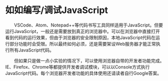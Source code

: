 # 如如编写/调试JavaScript

　　VSCode、Atom、Notepad++等代码书写工具同样适用于JavaScript。但要运行JavaScript，一般还是需要放到真正的浏览器中。可以在浏览器中直接打开看到代码的运行效果，但由于浏览器的安全限制原因，本地JavaScript代码在运行部分功能时会受限。所以最终如何必须，还是需要架设Web服务器才能正常执行所有JavaScript代码。

　　但如果只是做一点小实验的情况下，可以使用浏览器自带的开发者功能完成。IE、Firefox、Chrome等都提供开发者调试模块，可以以Console方式执行JavaScript代码。每个浏览器开发者功能的具体使用还请读者自行Google答案。

  


  


